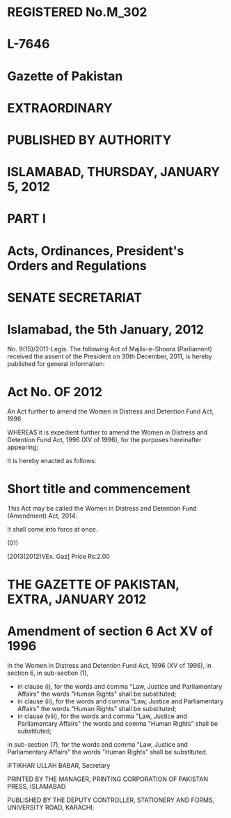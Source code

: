 # REGISTERED No.M_302

# L-7646

# Gazette of Pakistan

# EXTRAORDINARY

# PUBLISHED BY AUTHORITY

# ISLAMABAD, THURSDAY, JANUARY 5, 2012

# PART I

# Acts, Ordinances, President's Orders and Regulations

# SENATE SECRETARIAT

# Islamabad, the 5th January, 2012

No. 9(15)/2011-Legis. The following Act of Majlis-e-Shoora (Parliament) received the assent of the President on 30th December, 2011, is hereby published for general information:

# Act No. OF 2012

An Act further to amend the Women in Distress and Detention Fund Act, 1996

WHEREAS it is expedient further to amend the Women in Distress and Detention Fund Act, 1996 (XV of 1996), for the purposes hereinafter appearing;

It is hereby enacted as follows:

# Short title and commencement

This Act may be called the Women in Distress and Detention Fund (Amendment) Act, 2014.

It shall come into force at once.

(01)

[2013(2012)VEx. Gaz] Price Rs:2.00

# THE GAZETTE OF PAKISTAN, EXTRA, JANUARY 2012

# Amendment of section 6 Act XV of 1996

In the Women in Distress and Detention Fund Act, 1996 (XV of 1996), in section 6, in sub-section (1),

- in clause (i), for the words and comma "Law, Justice and Parliamentary Affairs" the words "Human Rights" shall be substituted;
- in clause (ii), for the words and comma "Law, Justice and Parliamentary Affairs" the words "Human Rights" shall be substituted;
- in clause (viii), for the words and comma "Law, Justice and Parliamentary Affairs" the words and comma "Human Rights" shall be substituted;

in sub-section (7), for the words and comma "Law, Justice and Parliamentary Affairs" the words "Human Rights" shall be substituted.

IFTIKHAR ULLAH BABAR,
Secretary

PRINTED BY THE MANAGER, PRINTING CORPORATION OF PAKISTAN PRESS, ISLAMABAD

PUBLISHED BY THE DEPUTY CONTROLLER, STATIONERY AND FORMS, UNIVERSITY ROAD, KARACHI;